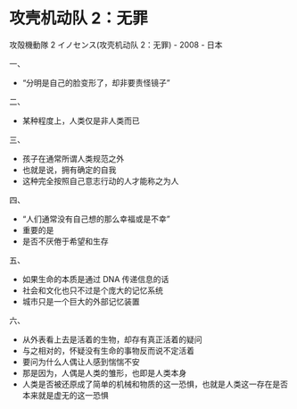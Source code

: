 # 攻壳机动队 2：无罪

攻殻機動隊 2 イノセンス(攻壳机动队 2：无罪) - 2008 - 日本

一、

- “分明是自己的脸变形了，却非要责怪镜子”

二、

- 某种程度上，人类仅是非人类而已

三、

- 孩子在通常所谓人类规范之外
- 也就是说，拥有确定的自我
- 这种完全按照自己意志行动的人才能称之为人

四、

- “人们通常没有自己想的那么幸福或是不幸”
- 重要的是
- 是否不厌倦于希望和生存

五、

- 如果生命的本质是通过 DNA 传递信息的话
- 社会和文化也只不过是个庞大的记忆系统
- 城市只是一个巨大的外部记忆装置

六、

- 从外表看上去是活着的生物，却存有真正活着的疑问
- 与之相对的，怀疑没有生命的事物反而说不定活着
- 要问为什么人偶让人感到惴惴不安
- 那是因为，人偶是人类的雏形，也即是人类本身
- 人类是否被还原成了简单的机械和物质的这一恐惧，也就是人类这一存在是否本来就是虚无的这一恐惧
